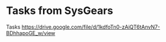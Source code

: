 # Tasks from SysGears
 Tasks
https://drive.google.com/file/d/1kdfoTn0-zAiQT6tAnvN7-BDhhapoGE_w/view
